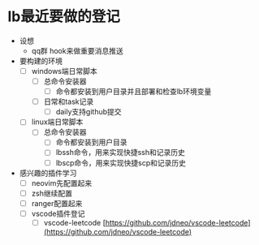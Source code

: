 # lb最近要做的登记
- 设想
  - qq群 hook来做重要消息推送
- 要构建的环境
  - [ ] windows端日常脚本
    - [ ] 总命令安装器
      - [ ] 命令都安装到用户目录并且部署和检查lb环境变量
    - [ ] 日常和task记录
      - [ ] daily支持github提交
  - [ ] linux端日常脚本
    - [ ] 总命令安装器
      - [ ] 命令都安装到用户目录
      - [ ] lbssh命令，用来实现快捷ssh和记录历史
      - [ ] lbscp命令，用来实现快捷scp和记录历史
- 感兴趣的插件学习
  - [ ] neovim先配置起来
  - [ ] zsh继续配置
  - [ ] ranger配置起来
  - [ ] vscode插件登记
    - [ ] vscode-leetcode [https://github.com/jdneo/vscode-leetcode](https://github.com/jdneo/vscode-leetcode)